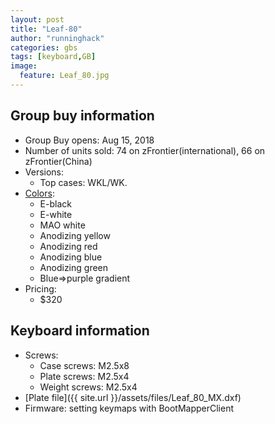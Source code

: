 ```yaml
---
layout: post
title: "Leaf-80"
author: "runninghack"
categories: gbs
tags: [keyboard,GB]
image:
  feature: Leaf_80.jpg
---
```


## Group buy information

- Group Buy opens: Aug 15, 2018
- Number of units sold: 74 on zFrontier(international), 66 on zFrontier(China)
- Versions: 
	- Top cases: WKL/WK.
- [Colors](https://imgur.com/a/ytzvQZg): 
	- E-black
	- E-white
	- MAO white
	- Anodizing yellow
	- Anodizing red
	- Anodizing blue
	- Anodizing green
	- Blue=>purple gradient
- Pricing:
	- $320

## Keyboard information

- Screws:
	- Case screws: M2.5x8
	- Plate screws: M2.5x4
	- Weight screws: M2.5x4
- [Plate file]({{ site.url }}/assets/files/Leaf_80_MX.dxf)
- Firmware: setting keymaps with BootMapperClient